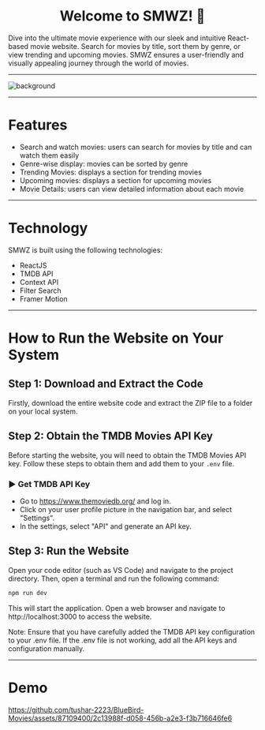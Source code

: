 <h1 align="center">Welcome to SMWZ! 🌟</h1>
Dive into the ultimate movie experience with our sleek and intuitive React-based movie website. Search for movies by title, sort them by genre, or view trending and upcoming movies. SMWZ ensures a user-friendly and visually appealing journey through the world of movies.
<hr/>

![background](https://user-images.githubusercontent.com/87109400/231843668-00e0d9aa-8447-4148-8a3a-0b68135c0795.png)

<hr/>

# Features 

- Search and watch movies: users can search for movies by title and can watch them easily
- Genre-wise display: movies can be sorted by genre
- Trending Movies: displays a section for trending movies
- Upcoming movies: displays a section for upcoming movies
- Movie Details: users can view detailed information about each movie
<hr/>

# Technology

SMWZ is built using the following technologies:

- ReactJS
- TMDB API
- Context API
- Filter Search
- Framer Motion

<hr/>

# How to Run the Website on Your System

## Step 1: Download and Extract the Code

Firstly, download the entire website code and extract the ZIP file to a folder on your local system.

## Step 2: Obtain the TMDB Movies API Key

Before starting the website, you will need to obtain the TMDB Movies API key. Follow these steps to obtain them and add them to your `.env` file.

### ▶️ Get TMDB API Key 

- Go to https://www.themoviedb.org/ and log in.
- Click on your user profile picture in the navigation bar, and select "Settings".
- In the settings, select "API" and generate an API key.

## Step 3: Run the Website

Open your code editor (such as VS Code) and navigate to the project directory. Then, open a terminal and run the following command:

```bash
npm run dev
```
This will start the application. Open a web browser and navigate to http://localhost:3000 to access the website.

Note: Ensure that you have carefully added the TMDB API key configuration to your .env file. If the .env file is not working, add all the API keys and configuration manually.

<hr/>

# Demo 
https://github.com/tushar-2223/BlueBird-Movies/assets/87109400/2c13988f-d058-456b-a2e3-f3b716646fe6


